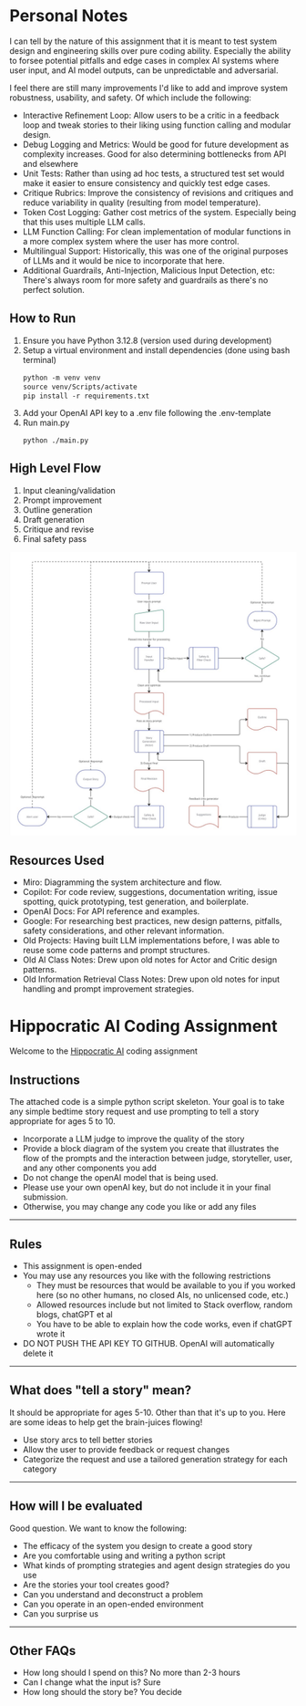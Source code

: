 # Personal Notes
I can tell by the nature of this assignment that it is meant to test system design and engineering skills over pure coding ability. Especially the ability to forsee potential pitfalls and edge cases in complex AI systems where user input, and AI model outputs, can be unpredictable and adversarial. 

I feel there are still many improvements I'd like to add and improve system robustness, usability, and safety. Of which include the following:

- Interactive Refinement Loop:
  Allow users to be a critic in a feedback loop and tweak stories to their liking using function calling and modular design.
- Debug Logging and Metrics:
  Would be good for future development as complexity increases. Good for also determining bottlenecks from API and elsewhere
- Unit Tests:
  Rather than using ad hoc tests, a structured test set would make it easier to ensure consistency and quickly test edge cases.
- Critique Rubrics:
  Improve the consistency of revisions and critiques and reduce variability in quality (resulting from model temperature).
- Token Cost Logging:
  Gather cost metrics of the system. Especially being that this uses multiple LLM calls.
- LLM Function Calling:
  For clean implementation of modular functions in a more complex system where the user has more control.
- Multilingual Support:
  Historically, this was one of the original purposes of LLMs and it would be nice to incorporate that here.
- Additional Guardrails, Anti-Injection, Malicious Input Detection, etc:
  There's always room for more safety and guardrails as there's no perfect solution.

## How to Run
1. Ensure you have Python 3.12.8 (version used during development)
2. Setup a virtual environment and install dependencies (done using bash terminal)
    ```
    python -m venv venv
    source venv/Scripts/activate
    pip install -r requirements.txt
    ```
3. Add your OpenAI API key to a .env file following the .env-template
4. Run main.py
   ```
   python ./main.py
   ```

## High Level Flow
1. Input cleaning/validation
2. Prompt improvement
3. Outline generation
4. Draft generation
5. Critique and revise
6. Final safety pass

<img alt="image" src="https://github.com/PoyoPoak/hippocratic-ai-assessment/blob/main/high-level-diagram.jpg?raw=true" />
    
## Resources Used
- Miro: Diagramming the system architecture and flow.
- Copilot: For code review, suggestions, documentation writing, issue spotting, quick prototyping, test generation, and boilerplate. 
- OpenAI Docs: For API reference and examples.
- Google: For researching best practices, new design patterns, pitfalls, safety considerations, and other relevant information.
- Old Projects: Having built LLM implementations before, I was able to reuse some code patterns and prompt structures.
- Old AI Class Notes: Drew upon old notes for Actor and Critic design patterns.
- Old Information Retrieval Class Notes: Drew upon old notes for input handling and prompt improvement strategies.

# Hippocratic AI Coding Assignment
Welcome to the [Hippocratic AI](https://www.hippocraticai.com) coding assignment

## Instructions
The attached code is a simple python script skeleton. Your goal is to take any simple bedtime story request and use prompting to tell a story appropriate for ages 5 to 10.
- Incorporate a LLM judge to improve the quality of the story
- Provide a block diagram of the system you create that illustrates the flow of the prompts and the interaction between judge, storyteller, user, and any other components you add
- Do not change the openAI model that is being used. 
- Please use your own openAI key, but do not include it in your final submission.
- Otherwise, you may change any code you like or add any files

---

## Rules
- This assignment is open-ended
- You may use any resources you like with the following restrictions
   - They must be resources that would be available to you if you worked here (so no other humans, no closed AIs, no unlicensed code, etc.)
   - Allowed resources include but not limited to Stack overflow, random blogs, chatGPT et al
   - You have to be able to explain how the code works, even if chatGPT wrote it
- DO NOT PUSH THE API KEY TO GITHUB. OpenAI will automatically delete it

---

## What does "tell a story" mean?
It should be appropriate for ages 5-10. Other than that it's up to you. Here are some ideas to help get the brain-juices flowing!
- Use story arcs to tell better stories
- Allow the user to provide feedback or request changes
- Categorize the request and use a tailored generation strategy for each category

---

## How will I be evaluated
Good question. We want to know the following:
- The efficacy of the system you design to create a good story
- Are you comfortable using and writing a python script
- What kinds of prompting strategies and agent design strategies do you use
- Are the stories your tool creates good?
- Can you understand and deconstruct a problem
- Can you operate in an open-ended environment
- Can you surprise us

---

## Other FAQs
- How long should I spend on this? 
No more than 2-3 hours
- Can I change what the input is? 
Sure
- How long should the story be?
You decide

